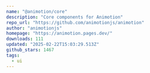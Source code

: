 ```yaml
---
name: "@animotion/core"
description: "Core components for Animotion"
repo_url: "https://github.com/animotionjs/animotion"
author: "animotionjs"
homepage: "https://animotion.pages.dev/"
downloads: 111
updated: "2025-02-22T15:03:29.513Z"
github_stars: 1467
tags: 
  - ui
---
```

